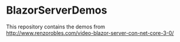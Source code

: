 # BlazorServerDemos

This repository contains the demos from http://www.renzorobles.com/video-blazor-server-con-net-core-3-0/